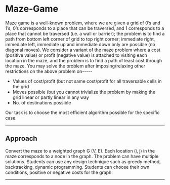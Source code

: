 # Maze-Game
Maze game is a well-known problem, where we are given a grid of 0’s and 1’s, 0’s corresponds to a place that can be traversed, and 1 corresponds to a place that cannot be traversed (i.e. a wall or barrier); the problem is to find a path from bottom left corner of grid to top right corner; immediate right, immediate left, immediate up and immediate down only are possible (no diagonal moves). We consider a variant of the maze problem where a cost (positive value) or profit (negative value) is attached to visiting each location in the maze, and the problem is to find a path of least cost through the maze.
You may solve the problem after imposing/relaxing other restrictions on the above problem on-----

- Values of cost/profit (but not same cost/profit for all traversable cells in the grid
- Moves possible (but you cannot trivialize the problem by making the grid linear or partly linear in any way
- No. of destinations possible

Our task is to choose the most efficient algorithm possible for the specific case.
<hr>

## Approach
Convert the maze to a weighted graph G (V, E). Each location (i, j) in the maze corresponds to a node in the graph. The problem can have multiple solutions. Students can use any design technique such as greedy method, backtracking, dynamic programming. Students can choose their own conditions, positive or negative costs for the graph.
<hr>
